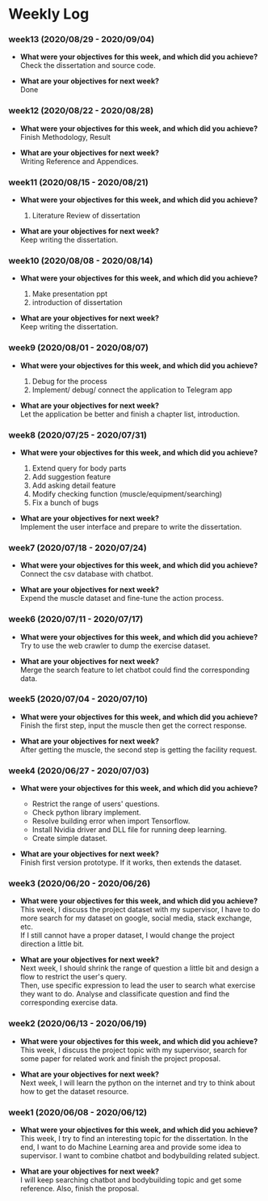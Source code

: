 # Weekly Log  

### week13 (2020/08/29 - 2020/09/04)
* **What were your objectives for this week, and which did you achieve?**  
    Check the dissertation and source code.
  
* **What are your objectives for next week?**  
    Done

### week12 (2020/08/22 - 2020/08/28)
* **What were your objectives for this week, and which did you achieve?**  
    Finish Methodology, Result
  
* **What are your objectives for next week?**  
    Writing Reference and Appendices.

### week11 (2020/08/15 - 2020/08/21)
* **What were your objectives for this week, and which did you achieve?**  
    1. Literature Review of dissertation
  
* **What are your objectives for next week?**  
    Keep writing the dissertation.

### week10 (2020/08/08 - 2020/08/14)
* **What were your objectives for this week, and which did you achieve?**  
    1. Make presentation ppt
    2. introduction of dissertation
  
* **What are your objectives for next week?**  
    Keep writing the dissertation.

### week9 (2020/08/01 - 2020/08/07)
* **What were your objectives for this week, and which did you achieve?**  
    1. Debug for the process
    2. Implement/ debug/ connect the application to Telegram app
  
* **What are your objectives for next week?**  
    Let the application be better and finish a chapter list, introduction.

### week8 (2020/07/25 - 2020/07/31)
* **What were your objectives for this week, and which did you achieve?**  
    1. Extend query for body parts
    2. Add suggestion feature
    3. Add asking detail feature
    4. Modify checking function (muscle/equipment/searching)
    5. Fix a bunch of bugs
  
* **What are your objectives for next week?**  
    Implement the user interface and prepare to write the dissertation.

### week7 (2020/07/18 - 2020/07/24)
* **What were your objectives for this week, and which did you achieve?**  
    Connect the csv database with chatbot.
  
* **What are your objectives for next week?**  
    Expend the muscle dataset and fine-tune the action process.

### week6 (2020/07/11 - 2020/07/17)
* **What were your objectives for this week, and which did you achieve?**  
    Try to use the web crawler to dump the exercise dataset.
  
* **What are your objectives for next week?**  
    Merge the search feature to let chatbot could find the corresponding data.

### week5 (2020/07/04 - 2020/07/10)
* **What were your objectives for this week, and which did you achieve?**  
    Finish the first step, input the muscle then get the correct response.  
  
* **What are your objectives for next week?**  
    After getting the muscle, the second step is getting the facility request.
  
### week4 (2020/06/27 - 2020/07/03)
* **What were your objectives for this week, and which did you achieve?**  
    - Restrict the range of users' questions.  
    - Check python library implement.  
    - Resolve building error when import Tensorflow.  
    - Install Nvidia driver and DLL file for running deep learning.  
    - Create simple dataset.  
  
* **What are your objectives for next week?**  
    Finish first version prototype. If it works, then extends the dataset.
     
  
### week3 (2020/06/20 - 2020/06/26)
* **What were your objectives for this week, and which did you achieve?**  
    This week, I discuss the project dataset with my supervisor,  I have to do more search for my dataset on google, social media, stack exchange, etc.  
    If I still cannot have a proper dataset, I would change the project direction a little bit.  
  
* **What are your objectives for next week?**  
    Next week, I should shrink the range of question a little bit and design a flow to restrict the user's query.  
    Then, use specific expression to lead the user to search what exercise they want to do. Analyse and classificate question and find the corresponding exercise data.   
  
### week2 (2020/06/13 - 2020/06/19)
* **What were your objectives for this week, and which did you achieve?**  
    This week, I discuss the project topic with my supervisor,  search for some paper for related work and finish the project proposal.  
  
* **What are your objectives for next week?**  
    Next week, I will learn the python on the internet and try to think about how to get the dataset resource.    
  
### week1 (2020/06/08 - 2020/06/12)
* **What were your objectives for this week, and which did you achieve?**  
    This week, I try to find an interesting topic for the dissertation. In the end, I want to do Machine Learning area and provide some idea to supervisor. I want to combine chatbot and bodybuilding related subject.
  
* **What are your objectives for next week?**  
    I will keep searching chatbot and bodybuilding topic and get some reference. Also, finish the proposal.